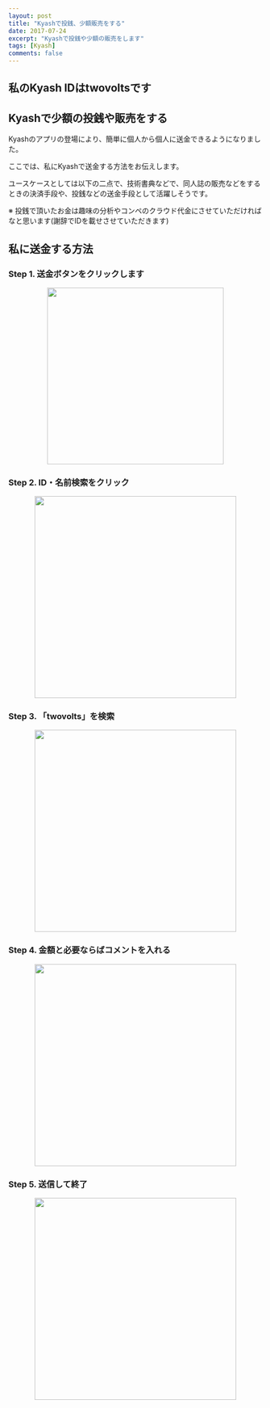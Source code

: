 ```yaml
---
layout: post
title: "Kyashで投銭、少額販売をする"
date: 2017-07-24
excerpt: "Kyashで投銭や少額の販売をします"
tags: [Kyash]
comments: false
---
```


## **私のKyash IDはtwovoltsです**

## Kyashで少額の投銭や販売をする
Kyashのアプリの登場により、簡単に個人から個人に送金できるようになりました。 

ここでは、私にKyashで送金する方法をお伝えします。  

ユースケースとしては以下の二点で、技術書典などで、同人誌の販売などをするときの決済手段や、投銭などの送金手段として活躍しそうです。  

※ 投銭で頂いたお金は趣味の分析やコンペのクラウド代金にさせていただければなと思います(謝辞でIDを載せさせていただきます)

## 私に送金する方法  

### Step 1. 送金ボタンをクリックします
<div align="center"> 
  <img width="350px" src="https://user-images.githubusercontent.com/4949982/41200454-b47bba66-6cdf-11e8-92e3-829f231d0b2f.png">
</div>

### Step 2. ID・名前検索をクリック
<div align="center"> 
  <img width="400px" src="https://user-images.githubusercontent.com/4949982/41200307-38c381a8-6cdd-11e8-85e4-507cd02930e3.png">
</div>

### Step 3. 「twovolts」を検索
<div align="center"> 
  <img width="400px" src="https://user-images.githubusercontent.com/4949982/41200498-76491850-6ce0-11e8-92b6-6e469530ee3d.png">
</div>

### Step 4. 金額と必要ならばコメントを入れる
<div align="center"> 
  <img width="400px" src="https://user-images.githubusercontent.com/4949982/41200529-15d770d8-6ce1-11e8-8297-7e107af022e0.png">
</div>

### Step 5. 送信して終了
<div align="center"> 
  <img width="400px" src="https://user-images.githubusercontent.com/4949982/41200577-0de079e6-6ce2-11e8-8ddc-e6ab534b0408.png">
</div>

